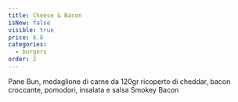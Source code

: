 ```yaml
---
title: Cheese & Bacon
isNew: false
visible: true
price: 6.8
categories:
  - burgers
order: 2
---
```


Pane Bun, medaglione di carne da 120gr ricoperto di cheddar, bacon croccante, pomodori, insalata e salsa Smokey Bacon
